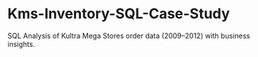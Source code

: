 # Kms-Inventory-SQL-Case-Study
SQL Analysis of Kultra Mega Stores order data (2009–2012) with business insights.
